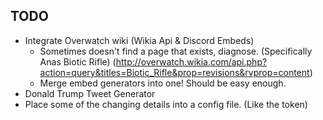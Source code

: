 **TODO** 
-
- Integrate Overwatch wiki (Wikia Api & Discord Embeds)
    - Sometimes doesn't find a page that exists, diagnose. (Specifically Anas Biotic Rifle)
      (http://overwatch.wikia.com/api.php?action=query&titles=Biotic_Rifle&prop=revisions&rvprop=content)
    - Merge embed generators into one! Should be easy enough.
- Donald Trump Tweet Generator
- Place some of the changing details into a config file. (Like the token)